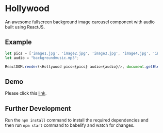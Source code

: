 # Hollywood

An awesome fullscreen background image carousel component with audio built using ReactJS.


## Example

```javascript
let pics = ['image1.jpg', 'image2.jpg', 'image3.jpg', 'image4.jpg', 'image5.jpg'];
let audio = "backgroundmusic.mp3";

ReactDOM.render(<Hollywood pics={pics} audio={audio}/>, document.getElementById('container'));
```

## Demo

Please click this [link](http://prideparrot.com/demos/hollywood/index.html).

## Further Development

Run the `npm install` command to install the required dependencies and then run `npm start` command to babelify and watch for changes.

